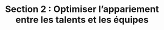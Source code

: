 ---
title: "Section 2 : Optimiser l’appariement entre les talents et les équipes"
layout: post
lang: fr
lang-ref: 201-overview
section: 2
category: 
  - hiring
hero:
  image:
    src: 2.1-tx-heading.jpg
    alt: "Une photo d'un jeune enfant en train de jouer, avec sa mère assise à un bureau travaillant sur un ordinateur portable en arrière-plan."
  standards:
    - users
    - collaboration
blocks:
  - type: title
    label: Objet de la présente section de la recherche
  - "La présente section résume les résultats de recherche obtenus dans le cadre d’expériences liées à l’objectif de rendement du Nuage de talents qui consiste à améliorer la compatibilité des candidats avec l’équipe. (En raison des liens étroits qui existent entre « la compatibilité avec la culture d’équipe » et la diversité et l’inclusion, il est conseillé de lire la présente section en parallèle avec la section 3 de la recherche sur l’amélioration des expériences et des résultats d’embauche pour les groupes en quête d’équité.)"
  - "Cette section présente nos expériences de recherche, nos théories et les résultats obtenus sur la façon d’embaucher des employés de premier plan qui cadrent bien avec l’équipe. La présente recherche considère l’embauche comme un continuum, c’est-à-dire que nous examinons les influences et les résultats depuis le recrutement jusqu’à un ou deux ans après l’embauche initiale."
  - "Pour qu’un processus d’embauche soit considéré comme réussi, l’employé doit faire plus que simplement cadrer avec l’équipe. Un processus réussi signifie que l’équipe a recruté un solide candidat compatible et très performant à long terme, qui justifie les efforts investis dans le processus d’embauche et, en fin de compte, les coûts pour les Canadiens et les Canadiennes."
  - "La présente recherche qui porte sur le principe de « compatibilité avec l’équipe » aborde les questions de la redéfinition de l’annonce d’emploi comme outil de recrutement, l’optimisation du nombre de candidats dans le bassin initial et les phases finales d’embauche, la qualité et un nombre accrus de candidats hautement qualifiés par processus d’embauche, l’amélioration de l’adaptation à la culture d’équipe en ce qui concerne la rapidité d’intégration, et l’examen de la façon dont les facteurs de recrutement influent sur le maintien en poste des personnes talentueuses au sein de l’équipe."
  - type: callout
    title: Liste des expériences et des interventions
    content: 
      - "<ul data-h2-font-color=\"b(purple)\"><li>Dotation axée sur les incidences</li><li>Appariement à cinq facteurs</li><li>Étude de cas : réponses des gestionnaires et des employés</li><li>Permettre le travail à distance</li><li>Importance de la flexibilité et de l’authenticité</li><li>Autoévaluation des compétences selon le niveau</li></ul>"
  - type: subtitle
    label: "Concept clé : La compatibilité avec la culture est importante parce que les humains sont humains"
  - "L’une des plus importantes différences entre le Nuage de talents et les processus de dotation standard du gouvernement du Canada, lorsque nous avons commencé cette expérience, est la mesure dans laquelle le Nuage de talents met l’accent sur la compatibilité des candidats avec l’équipe. Et cela exige que nous tenions compte de beaucoup plus de facteurs que la simple mesure dans laquelle le candidat satisfait à une liste d’exigences relatives à l’expérience, qui est le facteur d’appariement standard à 2 facteurs : candidat avec les tâches). <strong style=\"letter-spacing: -1px;\" data-h2-font-weight=\"b(800)\" data-h2-font-color=\"b(purple)\">Pour obtenir de meilleurs résultats en matière d’embauche, il faut tenir compte de l’aspect humain des personnes, même au travail, et adapter nos pratiques de dotation en conséquence.</strong>"
  - "Le Nuage de talents adopte une approche qui accorde à la mesure dans laquelle une personne (avec sa personnalité, ses points de vue et ses styles de travail) peut travailler avec succès au sein d’une équipe (composée de plusieurs personnes avec des personnalités, des points de vue et des styles de travail différents) une certaine importance sinon plus qu’à la mesure dans laquelle la personne peut exécuter les tâches en soi. Par conséquent, le fonctionnement du Nuage de talents repose sur un principe d’appariement à cinq facteurs : le candidat, l’emploi, la culture d’équipe, le contexte opérationnel et le style de leadership des gestionnaires."
  - type: subtitle
    label: "Concept clé : Ne gaspillez pas le temps d’une mère célibataire un vendredi soir"
  - Les demandes d’emploi prennent du temps et de l’énergie, et pour certaines personnes, ce temps et cette énergie sont rares. Nous voulons respecter cette réalité pour nos candidats en nous assurant qu’ils disposent de toute l’information nécessaire pour décider si le fait de postuler un emploi sur notre plateforme constitue une bonne utilisation de leurs ressources personnelles limitées. (À l’interne, l’équipe appelle cela le « test du vendredi soir » pour l’élaboration des caractéristiques.)
  - Le Nuage de talents vise à offrir un maximum de transparence aux candidats en leur donnant des détails comme le nombre d’autres demandes déjà reçues, si les horaires flexibles et le travail à distance sont permis, et le style de leadership du gestionnaire. Si une personne doit récupérer ses enfants à 15 h tous les jours, il n’y a aucune raison pour qu’elle doive passer par un processus d’embauche de plusieurs mois et attendre qu’on lui offre un emploi avant d’obtenir une réponse aux questions les plus fondamentales et les plus utiles comme « pourrais-je travailler selon un horaire flexible en après-midi? » C’est une perte de temps pour tout le monde, et cela témoigne d’un mépris envers les candidats (qui seront bientôt des employés).
  - Dans la mesure du possible, le Nuage de talents tente de concevoir des processus de dotation adaptés aux humains… des humains qui doivent préparer les repas, s’occuper des autres, faire la lessive, et quelque part là-dedans, trouver un peu de temps pour réfléchir à ce qu’ils veulent faire de leur vie professionnelle. Nous voulons que l’expérience avec le Nuage de talents soit agréable, facile et stimulante sur le plan émotionnel pour les personnes qui investissent leur temps et leur énergie sur notre plateforme. 
---